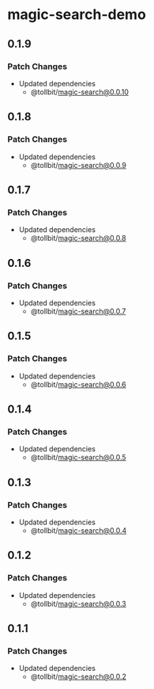 # magic-search-demo

## 0.1.9

### Patch Changes

- Updated dependencies
  - @tollbit/magic-search@0.0.10

## 0.1.8

### Patch Changes

- Updated dependencies
  - @tollbit/magic-search@0.0.9

## 0.1.7

### Patch Changes

- Updated dependencies
  - @tollbit/magic-search@0.0.8

## 0.1.6

### Patch Changes

- Updated dependencies
  - @tollbit/magic-search@0.0.7

## 0.1.5

### Patch Changes

- Updated dependencies
  - @tollbit/magic-search@0.0.6

## 0.1.4

### Patch Changes

- Updated dependencies
  - @tollbit/magic-search@0.0.5

## 0.1.3

### Patch Changes

- Updated dependencies
  - @tollbit/magic-search@0.0.4

## 0.1.2

### Patch Changes

- Updated dependencies
  - @tollbit/magic-search@0.0.3

## 0.1.1

### Patch Changes

- Updated dependencies
  - @tollbit/magic-search@0.0.2
